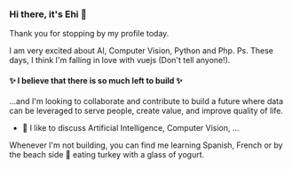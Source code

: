 ### Hi there, it's Ehi 👋
Thank you for stopping by my profile today.

I am very excited about AI, Computer Vision, Python and Php.
Ps. These days, I think I'm falling in love with vuejs (Don't tell anyone!).  

#### ✨ I believe that there is so much left to build ✨
...and I'm looking to collaborate and contribute to build a future where data can be leveraged to serve people, create value, and improve quality of life.

- 💬 I like to discuss Artificial Intelligence, Computer Vision, ...

Whenever I'm not building, you can find me learning Spanish, French or by the beach side 🌱 eating turkey with a glass of yogurt.

<!--
**ehiaig/ehiaig** is a ✨ _special_ ✨ repository because its `README.md` (this file) appears on your GitHub profile.

Here are some ideas to get you started:

- 🔭 I’m currently working on ...
- 🌱 I’m currently learning ...
- 👯 I’m looking to collaborate on ...
- 🤔 I’m looking for help with ...
- 💬 Ask me about ...
- 📫 How to reach me: ...
- 😄 Pronouns: ...
- ⚡ Fun fact: ...
-->

